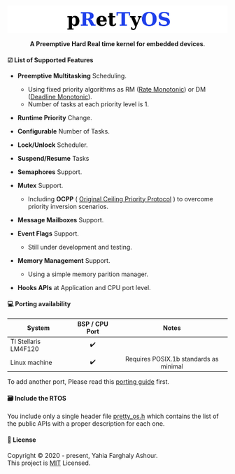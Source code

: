 <p align="center">
  <img src="logo.png">
</p>
<p align="center">
  <b>A Preemptive Hard Real time kernel for embedded devices</b>.
</p>

#### ☑ List of Supported Features

- **Preemptive Multitasking** Scheduling.
    - Using fixed priority algorithms as RM ([Rate Monotonic](https://en.wikipedia.org/wiki/Rate-monotonic_scheduling)) or DM ([Deadline Monotonic](https://en.wikipedia.org/wiki/Deadline-monotonic_scheduling)).
    - Number of tasks at each priority level is 1. 

- **Runtime Priority** Change.

- **Configurable** Number of Tasks.

- **Lock/Unlock** Scheduler.

- **Suspend/Resume** Tasks

- **Semaphores** Support.

- **Mutex** Support. 
    - Including **OCPP** ( [Original Ceiling Priority Protocol](https://en.wikipedia.org/wiki/Priority_ceiling_protocol) ) to overcome priority inversion scenarios.

- **Message Mailboxes** Support.

- **Event Flags** Support.
    - Still under development and testing.

- **Memory Management** Support.
    - Using a simple memory parition manager.    

- **Hooks APIs** at Application and CPU port level.

#### 💻 Porting availability
| System      			    | BSP / CPU Port 		| Notes                                 |
| ----------------------|:-----------------:|:-------------------------------------:|
| TI Stellaris LM4F120 	|✔️ 			           |                                       |
| Linux machine         | ✔️                 |Requires POSIX.1b standards as minimal |

To add another port, Please read this [porting guide](port/porting_guide.md) first.

#### 🗃️ Include the RTOS
You include only a single header file [pretty_os.h](kernel/pretty_os.h) which contains the list
of the public APIs with a proper description for each one.


#### 📝 License
Copyright © 2020 - present, Yahia Farghaly Ashour.<br>
This project is [MIT](https://github.com/yahiafarghaly/PrettyOS/blob/master/LICENSE) Licensed.
